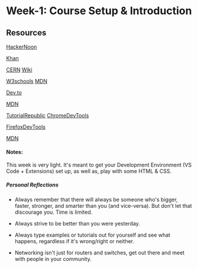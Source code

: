 # Week-1: Course Setup & Introduction

## Resources

[HackerNoon](https://hackernoon.com/should-you-be-a-back-end-front-end-or-full-stack-developer-cf3a39aa95de)

[Khan](https://www.khanacademy.org/computing/computer-programming/html-css-js/using-js-libraries-in-your-webpage/a/whats-a-js-library)

[CERN](http://info.cern.ch/hypertext/WWW/TheProject.html)
[Wiki](https://en.wikipedia.org/wiki/World_Wide_Web#History)

[W3schools](https://www.w3schools.com/)
[MDN](https://developer.mozilla.org/en-US/docs/Web/Reference)

[Dev.to](https://dev.to/)

[MDN](https://developer.mozilla.org/en-US/docs/Learn/HTML/Introduction_to_HTML/Getting_started#Anatomy_of_an_HTML_element)

[TutorialRepublic](https://www.tutorialrepublic.com/html-tutorial/html-elements.php)
[ChromeDevTools](https://developers.google.com/web/tools/chrome-devtools)

[FirefoxDevTools](https://developer.mozilla.org/en-US/docs/Tools)

[MDN](https://developer.mozilla.org/en-US/docs/Learn/HTML/Introduction_to_HTML/Getting_started#Anatomy_of_an_HTML_document)
[]()
[]()

#### Notes:
This week is very light. It's meant to get your Development Environment (VS Code + Extensions) set up, as well as, play with some HTML & CSS.

##### Personal Reflections

- Always remember that there will always be someone who's bigger, faster, stronger, and smarter than you (and vice-versa). But don't let that discourage you. Time is limited.

- Always strive to be better than you were yesterday.

- Always type examples or tutorials out for yourself and see what happens, regardless if it's wrong/right or neither.

- Networking isn't just for routers and switches, get out there and meet with people in your community.